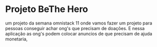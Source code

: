 # Projeto BeThe Hero

um projeto da semana omnistack 11 onde vamos fazer um projeto para pessoas conseguir achar ong's que precisam de
doações. E nessa aplicação as ong's podem colocar anuncios de que precisam de ajuda monetaria,